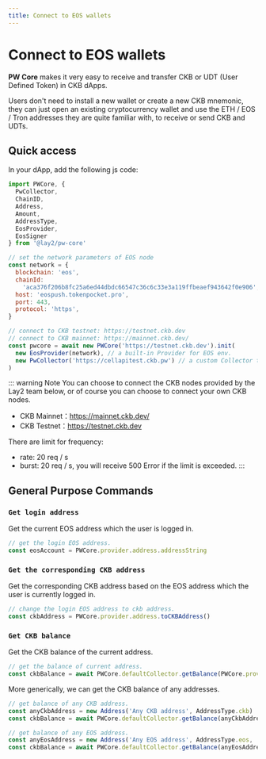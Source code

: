 ```yaml
---
title: Connect to EOS wallets
---
```


# Connect to EOS wallets

**PW Core** makes it very easy to receive and transfer CKB or UDT (User Defined Token) in CKB dApps.

Users don't need to install a new wallet or create a new CKB mnemonic, they can just open an existing cryptocurrency wallet and use the ETH / EOS / Tron addresses they are quite familiar with, to receive or send CKB and UDTs.


## Quick access

In your dApp, add the following js code:

``` js
import PWCore, {
  PwCollector,
  ChainID,
  Address,
  Amount,
  AddressType,
  EosProvider,
  EosSigner
} from '@lay2/pw-core'

// set the network parameters of EOS node
const network = {
  blockchain: 'eos',
  chainId:
    'aca376f206b8fc25a6ed44dbdc66547c36c6c33e3a119ffbeaef943642f0e906',
  host: 'eospush.tokenpocket.pro',
  port: 443,
  protocol: 'https',
}

// connect to CKB testnet: https://testnet.ckb.dev
// connect to CKB mainnet: https://mainnet.ckb.dev/
const pwcore = await new PWCore('https://testnet.ckb.dev').init(
  new EosProvider(network), // a built-in Provider for EOS env.
  new PwCollector('https://cellapitest.ckb.pw') // a custom Collector to retrive cells from cache server.
)
```

::: warning Note
You can choose to connect the CKB nodes provided by the Lay2 team below, or of course you can choose to connect your own CKB nodes.
* CKB Mainnet：https://mainnet.ckb.dev/
* CKB Testnet：https://testnet.ckb.dev

There are limit for frequency:
* rate: 20 req / s
* burst: 20 req / s, you will receive 500 Error if the limit is exceeded.
:::

## General Purpose Commands

### `Get login address`
Get the current EOS address which the user is logged in.
``` js
// get the login EOS address.
const eosAccount = PWCore.provider.address.addressString
```

### `Get the corresponding CKB address`
Get the corresponding CKB address based on the EOS address which the user is currently logged in.
``` js
// change the login EOS address to ckb address.
const ckbAddress = PWCore.provider.address.toCKBAddress()
```

### `Get CKB balance`
Get the CKB balance of the current address.
``` js
// get the balance of current address.
const ckbBalance = await PWCore.defaultCollector.getBalance(PWCore.provider.address)
```

More generically, we can get the CKB balance of any addresses.
``` js
// get balance of any CKB address.
const anyCkbAddress = new Address('Any CKB address', AddressType.ckb)
const ckbBalance = await PWCore.defaultCollector.getBalance(anyCkbAddress)

// get balance of any EOS address.
const anyEosAddress = new Address('Any EOS address', AddressType.eos, 'lockArgs of this EOS address')
const ckbBalance = await PWCore.defaultCollector.getBalance(anyEosAddress)
```
